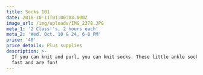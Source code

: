 ```yaml
---
title: Socks 101
date: 2018-10-11T01:00:03.000Z
image_url: /img/uploads/IMG_2378.JPG
meta_1: '2 Class''s, 2 hours each'
meta_2: 'Wed. Oct. 10 & 24, 6-8 PM'
price: '40'
price_details: Plus supplies
description: >-
  If you can knit and purl, you can knit socks. These little ankle socks knit up
  fast and are fun!
---
```






